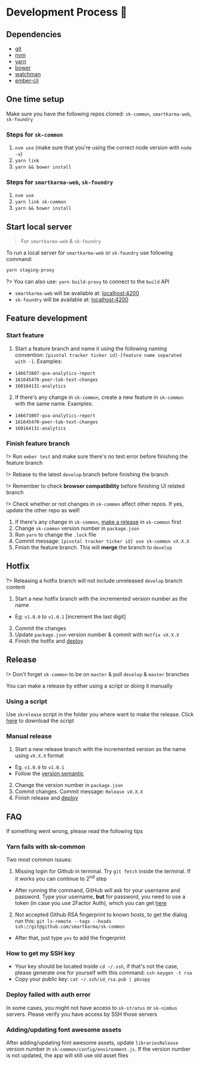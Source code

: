 # Development Process 💯

## Dependencies

* [git](https://git-scm.com/about)
* [nvm](https://github.com/creationix/nvm)
* [yarn](https://yarnpkg.com/en/docs/getting-started)
* [bower](https://bower.io/)
* [watchman](https://facebook.github.io/watchman/)
* [ember-cli](https://ember-cli.com/)

## One time setup

Make sure you have the following repos cloned: `sk-common`, `smartkarma-web`, `sk-foundry`

### Steps for `sk-common`

1. `nvm use` (make sure that you're using the correct node version with `node -v`)
2. `yarn link`
3. `yarn && bower install`

### Steps for `smartkarma-web`, `sk-foundry`

1. `nvm use`
2. `yarn link sk-common`
3. `yarn && bower install`

## Start local server

> For `smartkarma-web` & `sk-foundry`

To run a local server for `smartkarma-web` or `sk-foundry` use following command:
```bash
yarn staging-proxy
```
?> You can also use: `yarn build-proxy` to connect to the `build` API

* `smartkarma-web` will be available at: [localhost:4200](http://localhost:4200)
* `sk-foundry` will be available at: [localhost:4200](http://localhost:4200)

## Feature development

### Start feature

1. Start a feature branch and name it using the following naming convention: `[pivotal tracker ticker id]-[feature name separated with -]`. Examples:
  * `146673807-qva-analytics-report`
  * `161645470-peer-tab-text-changes`
  * `160164131-analytics`

2. If there's any change in `sk-common`, create a new feature in `sk-common` with the same name. Examples:
  * `146673807-qva-analytics-report`
  * `161645470-peer-tab-text-changes`
  * `160164131-analytics`

### Finish feature branch

!> Run `ember test` and make sure there's no test error before finishing the feature branch

!> Rebase to the latest `develop` branch before finishing the branch

!> Remember to check **browser compatibility** before finishing UI related branch

!> Check whether or not changes in `sk-common` affect other repos. If yes, update the other repo as well!

1. If there's any change in `sk-common`, [make a release](ember-develop?id=create-new-release) in `sk-common` first
2. Change `sk-common` version number in `package.json`
3. Run `yarn` to change the `.lock` file
4. Commit message: `[pivotal tracker ticker id] use sk-common vX.X.X`
5. Finish the feature branch. This will **merge** the branch to `develop`

## Hotfix

?> Releasing a hotfix branch will not include unreleased `develop` branch content

1. Start a new hotfix branch with the incremented version number as the name
  * Eg: `v1.0.0` to `v1.0.1` [increment the last digit]
2. Commit the changes
3. Update `package.json` version number & commit with `Hotfix vX.X.X`
4. Finish the hotfix and [deploy](ember-deploy?id=deploy)

## Release

!> Don't forget `sk-common` to be on `master` & pull `develop` & `master` branches

You can make a release by either using a script or doing it manually

### Using a script

Use `skrelease` script in the folder you where want to make the release. Click [here](https://gist.github.com/luisliuchao/07e2f32f7fffd1b11a03d25ea9df8031) to download the script

### Manual release

1. Start a new release branch with the incremented version as the name using `vX.X.X` format
  * Eg. `v1.0.0` to `v1.0.1`
  * Follow the [version semantic](https://semver.org/)
2. Change the version number in `package.json`
3. Commit changes. Commit message: `Release vX.X.X`
4. Finish release and [deploy](ember-deploy?id=deploy)

## FAQ

If something went wrong, please read the following tips

### Yarn fails with sk-common

Two most common issues:
1. Missing login for Github in terminal. Try `git fetch` inside the terminal. If it works you can continue to 2<sup>nd</sup> step
  * After running the command, GitHub will ask for your username and password. Type your username, **but** for password, you need to use a token (in case you use 2Factor Auth), which you can get [here](https://help.github.com/articles/creating-a-personal-access-token-for-the-command-line/)
2. Not accepted Github RSA fingerprint to known hosts, to get the dialog run this: `git ls-remote --tags --heads ssh://git@github.com/smartkarma/sk-common`
  * After that, just type `yes` to add the fingerprint

### How to get my SSH key

* Your key should be located inside `cd ~/.ssh`, if that's not the case, please generate one for yourself with this command: `ssh-keygen -t rsa`
* Copy your public key: `cat ~/.ssh/id_rsa.pub | pbcopy`

### Deploy failed with auth error

In some cases, you might not have access to `sk-stratus` or `sk-nimbus` servers. Please verify you have access by SSH those servers

### Adding/updating font awesome assets
After adding/updating font awesome assets, update `librariesRelease` version number in `sk-common/config/environment.js`. If the version number is not updated, the app will still use old asset files
